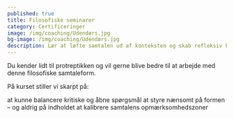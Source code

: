```yaml
---
published: true
title: Filosofiske seminarer
category: Certificeringer
image: /img/coaching/Udendørs.jpg
bg-image: /img/coaching/Udendørs.jpg
description: Lær at løfte samtalen ud af konteksten og skab refleksiv handlekraft. Bliv mere effektiv i din kommunikation og lær at stil kritiske og åbne spørgsmål.
---
```


Du kender lidt til protreptikken og vil gerne blive bedre til at arbejde med denne filosofiske samtaleform.

På kurset stiller vi skarpt på:

at kunne balancere kritiske og åbne spørgsmål
at styre nænsomt på formen – og aldrig på indholdet
at kalibrere samtalens opmærksomhedszoner